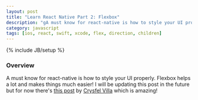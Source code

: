 ```yaml
---
layout: post
title: "Learn React Native Part 2: Flexbox"
description: "gA must know for react-native is how to style your UI properly. Flexbox helps a lot and makes things much easier! I will be updating this post in the future but for now there's [this post](http://moduscreate.com/aligning-children-using-flexbox-in-react-native/) by [Crysfel Villa](http://moduscreate.com/author/crysfel/) which is amazing!"
category: javascript
tags: [ios, react, swift, xcode, flex, direction, children]
---
```

{% include JB/setup %}

<!-- Overview -->
<h3>Overview</h3>

A must know for react-native is how to style your UI properly. Flexbox helps a lot and makes things much easier! I will be updating this post in the future but for now there's [this post](http://moduscreate.com/aligning-children-using-flexbox-in-react-native/) by [Crysfel Villa](http://moduscreate.com/author/crysfel/) which is amazing!
